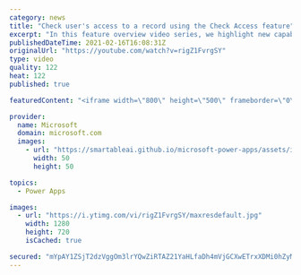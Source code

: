 ```yaml
---
category: news
title: "Check user's access to a record using the Check Access feature"
excerpt: "In this feature overview video series, we highlight new capabilities included in the latest update to Microsoft Power Apps.  This featured product update to Power Apps highlights check access, a new record level security feature admins can use to check and assign security roles.  Get the most out of"
publishedDateTime: 2021-02-16T16:08:31Z
originalUrl: "https://youtube.com/watch?v=rigZ1FvrgSY"
type: video
quality: 122
heat: 122
published: true

featuredContent: "<iframe width=\"800\" height=\"500\" frameborder=\"0\" src=\"https://www.youtube.com/embed/rigZ1FvrgSY\" allow=\"accelerometer; autoplay; encrypted-media; gyroscope; picture-in-picture\" allowfullscreen></iframe>"

provider:
  name: Microsoft
  domain: microsoft.com
  images:
    - url: "https://smartableai.github.io/microsoft-power-apps/assets/images/organizations/microsoft.com-50x50.jpg"
      width: 50
      height: 50

topics:
  - Power Apps

images:
  - url: "https://i.ytimg.com/vi/rigZ1FvrgSY/maxresdefault.jpg"
    width: 1280
    height: 720
    isCached: true

secured: "mYpAY1ZSjT2dzVggOm3lrYQwZiRTAZ21YaHLfaDh4mVjGCXwETrxXDMi0hZyMwAF/CN6kKVYpNR4Or6NxghNutia7qhhTc6pbUkrPT7rHkFMALhXNno8u0BzbV7Zku/z080hQlRfDALXjbUJI4u6lwTpsB1EKjdEsZrLWrrUgbJfZuLhmjWHnjYE8ZQvsaPqiBzBtZ4RaMhLSt3L8sI9O9hQxLIHP01J5uCEZoDKUWP8SWg2MX/1FkMGuDbeLEYplpK0/A+rUlUW2bpd0KXeTKuOLm4EpxJ6hnYjPSaHTWxGaNCNAnJAYLkUeqV4mt8tXix1NMjJRuohMfHARIEdu7S69yApSJJON4U25TDBMLWa0tFSleV3nXiAuAPo8BwLlMnb8DrGrmG77VEqZPVlEgv318SLZipHvrJlVM60OBemVXNdoh7FrCi9whhaXS5w;tOX3BcuztFRR9DZZSWgY5Q=="
---
```


